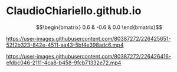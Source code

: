 # ClaudioChiariello.github.io


$$\begin{bmatrix} 
0.6 & -0.6 & 0.0
\end{bmatrix}$$

https://user-images.githubusercontent.com/80387272/226425651-52f2b323-842e-4511-aa43-5bf4e398adc6.mp4 



https://user-images.githubusercontent.com/80387272/226426416-efdbc046-2111-4ca8-b458-9fcb71332e72.mp4

